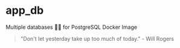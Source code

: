 # app_db

Multiple databases 🐳🐳 for PostgreSQL Docker Image


<!-- INSPIRATIONAL_QUOTE_START -->
> "Don't let yesterday take up too much of today." - Will Rogers
<!-- INSPIRATIONAL_QUOTE_END -->

